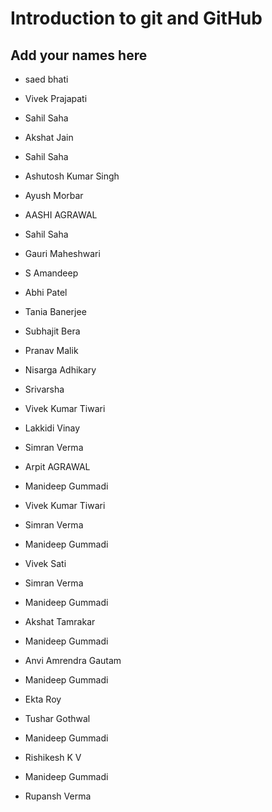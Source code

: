 # Introduction to git and GitHub
## Add your names here

- saed bhati
- Vivek Prajapati

- Sahil Saha
- Akshat Jain


- Sahil Saha
- Ashutosh Kumar Singh

- Ayush Morbar
- AASHI AGRAWAL
- Sahil Saha


- Gauri Maheshwari
- S Amandeep
- Abhi Patel
- Tania Banerjee
- Subhajit Bera

- Pranav Malik

- Nisarga Adhikary

- Srivarsha

- Vivek Kumar Tiwari

- Lakkidi Vinay

- Simran Verma 
- Arpit AGRAWAL
- Manideep Gummadi

- Vivek Kumar Tiwari

- Simran Verma 

- Manideep Gummadi

- Vivek Sati

- Simran Verma 

- Manideep Gummadi
- Akshat Tamrakar

- Manideep Gummadi
- Anvi Amrendra Gautam

- Manideep Gummadi

- Ekta Roy




- Tushar Gothwal

- Manideep Gummadi
- Rishikesh K V

- Manideep Gummadi
- Rupansh Verma

